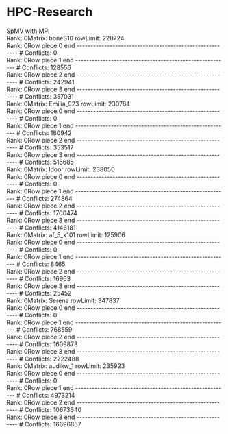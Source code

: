# HPC-Research
SpMV with MPI <br />
Rank: 0Matrix: boneS10 rowLimit: 228724 <br />
Rank: 0Row piece 0 end --------------------------------------------------------  # Conflicts: 0 <br />
Rank: 0Row piece 1 end --------------------------------------------------------  # Conflicts: 128556 <br />
Rank: 0Row piece 2 end --------------------------------------------------------  # Conflicts: 242941 <br />
Rank: 0Row piece 3 end --------------------------------------------------------  # Conflicts: 357031 <br />
Rank: 0Matrix: Emilia_923 rowLimit: 230784 <br />
Rank: 0Row piece 0 end --------------------------------------------------------  # Conflicts: 0 <br />
Rank: 0Row piece 1 end --------------------------------------------------------  # Conflicts: 180942 <br />
Rank: 0Row piece 2 end --------------------------------------------------------  # Conflicts: 353517 <br />
Rank: 0Row piece 3 end --------------------------------------------------------  # Conflicts: 515685 <br />
Rank: 0Matrix: ldoor rowLimit: 238050 <br />
Rank: 0Row piece 0 end --------------------------------------------------------  # Conflicts: 0 <br />
Rank: 0Row piece 1 end --------------------------------------------------------  # Conflicts: 274864 <br />
Rank: 0Row piece 2 end --------------------------------------------------------  # Conflicts: 1700474 <br />
Rank: 0Row piece 3 end --------------------------------------------------------  # Conflicts: 4146181 <br />
Rank: 0Matrix: af_5_k101 rowLimit: 125906 <br />
Rank: 0Row piece 0 end --------------------------------------------------------  # Conflicts: 0 <br />
Rank: 0Row piece 1 end --------------------------------------------------------  # Conflicts: 8465 <br />
Rank: 0Row piece 2 end --------------------------------------------------------  # Conflicts: 16963 <br />
Rank: 0Row piece 3 end --------------------------------------------------------  # Conflicts: 25452 <br />
Rank: 0Matrix: Serena rowLimit: 347837 <br />
Rank: 0Row piece 0 end --------------------------------------------------------  # Conflicts: 0 <br />
Rank: 0Row piece 1 end --------------------------------------------------------  # Conflicts: 768559 <br />
Rank: 0Row piece 2 end --------------------------------------------------------  # Conflicts: 1609873 <br />
Rank: 0Row piece 3 end --------------------------------------------------------  # Conflicts: 2222488 <br />
Rank: 0Matrix: audikw_1 rowLimit: 235923 <br />
Rank: 0Row piece 0 end --------------------------------------------------------  # Conflicts: 0 <br />
Rank: 0Row piece 1 end --------------------------------------------------------  # Conflicts: 4973214 <br />
Rank: 0Row piece 2 end --------------------------------------------------------  # Conflicts: 10673640 <br />
Rank: 0Row piece 3 end --------------------------------------------------------  # Conflicts: 16696857 <br />
